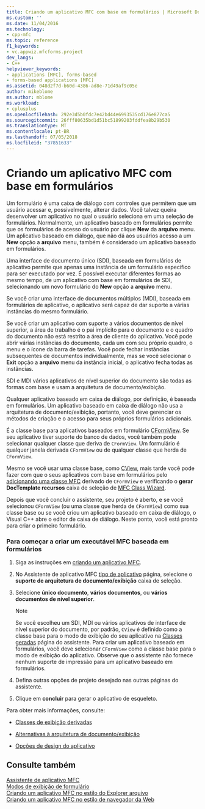 ```yaml
---
title: Criando um aplicativo MFC com base em formulários | Microsoft Docs
ms.custom: ''
ms.date: 11/04/2016
ms.technology:
- cpp-mfc
ms.topic: reference
f1_keywords:
- vc.appwiz.mfcforms.project
dev_langs:
- C++
helpviewer_keywords:
- applications [MFC], forms-based
- forms-based applications [MFC]
ms.assetid: 048d2f7d-b60d-4386-ad8e-71d49af9c05e
author: mikeblome
ms.author: mblome
ms.workload:
- cplusplus
ms.openlocfilehash: 292e3d5b0fdc7e42bd44e6993535cd176e877ca5
ms.sourcegitcommit: 26fff80635bd1d51bc51899203fddfea8b29b530
ms.translationtype: MT
ms.contentlocale: pt-BR
ms.lasthandoff: 07/05/2018
ms.locfileid: "37851633"
---
```

# <a name="creating-a-forms-based-mfc-application"></a>Criando um aplicativo MFC com base em formulários
Um formulário é uma caixa de diálogo com controles que permitem que um usuário acessar e, possivelmente, alterar dados. Você talvez queira desenvolver um aplicativo no qual o usuário seleciona em uma seleção de formulários. Normalmente, um aplicativo baseado em formulários permite que os formulários de acesso do usuário por clique **New** da **arquivo** menu. Um aplicativo baseado em diálogo, que não dá aos usuários acesso a um **New** opção a **arquivo** menu, também é considerado um aplicativo baseado em formulários.  
  
 Uma interface de documento único (SDI), baseada em formulários de aplicativo permite que apenas uma instância de um formulário específico para ser executado por vez. É possível executar diferentes formas ao mesmo tempo, de um aplicativo com base em formulários de SDI, selecionando um novo formulário do **New** opção a **arquivo** menu.  
  
 Se você criar uma interface de documentos múltiplos (MDI), baseada em formulários de aplicativo, o aplicativo será capaz de dar suporte a várias instâncias do mesmo formulário.  
  
 Se você criar um aplicativo com suporte a vários documentos de nível superior, a área de trabalho é o pai implícito para o documento e o quadro do documento não está restrito a área de cliente do aplicativo. Você pode abrir várias instâncias do documento, cada um com seu próprio quadro, o menu e o ícone da barra de tarefas. Você pode fechar instâncias subsequentes de documentos individualmente, mas se você selecionar o **Exit** opção a **arquivo** menu da instância inicial, o aplicativo fecha todas as instâncias.  
  
 SDI e MDI vários aplicativos de nível superior do documento são todas as formas com base e usam a arquitetura de documento/exibição.  
  
 Qualquer aplicativo baseado em caixa de diálogo, por definição, é baseada em formulários. Um aplicativo baseado em caixa de diálogo não usa a arquitetura de documento/exibição, portanto, você deve gerenciar os métodos de criação e o acesso para seus próprios formulários adicionais.  
  
 É a classe base para aplicativos baseados em formulário [CFormView](../../mfc/reference/cformview-class.md). Se seu aplicativo tiver suporte do banco de dados, você também pode selecionar qualquer classe que deriva de `CFormView`. Um formulário é qualquer janela derivada `CFormView` ou de qualquer classe que herda de `CFormView`.  
  
 Mesmo se você usar uma classe base, como [CView](../../mfc/reference/cview-class.md), mais tarde você pode fazer com que o seus aplicativos com base em formulários pelo [adicionando uma classe MFC](../../mfc/reference/adding-an-mfc-class.md) derivado de `CFormView` e verificando o **gerar DocTemplate recursos** caixa de seleção de [MFC Class Wizard](../../mfc/reference/document-template-strings-mfc-add-class-wizard.md).  
  
 Depois que você concluir o assistente, seu projeto é aberto, e se você selecionou `CFormView` (ou uma classe que herda de `CFormView`) como sua classe base ou se você criou um aplicativo baseado em caixa de diálogo, o Visual C++ abre o editor de caixa de diálogo. Neste ponto, você está pronto para criar o primeiro formulário.  
  
### <a name="to-begin-creating-a-forms-based-mfc-executable"></a>Para começar a criar um executável MFC baseada em formulários  
  
1.  Siga as instruções em [criando um aplicativo MFC](../../mfc/reference/creating-an-mfc-application.md).  
  
2.  No Assistente de aplicativo MFC [tipo de aplicativo](../../mfc/reference/application-type-mfc-application-wizard.md) página, selecione o **suporte de arquitetura de documento/exibição** caixa de seleção.  
  
3.  Selecione **único documento**, **vários documentos**, ou **vários documentos de nível superior**.  
  
    > [!NOTE]
    >  Se você escolheu um SDI, MDI ou vários aplicativos de interface de nível superior do documento, por padrão, `CView` é definido como a classe base para o modo de exibição do seu aplicativo na [Classes geradas](../../mfc/reference/generated-classes-mfc-application-wizard.md) página do assistente. Para criar um aplicativo baseado em formulários, você deve selecionar `CFormView` como a classe base para o modo de exibição do aplicativo. Observe que o assistente não fornece nenhum suporte de impressão para um aplicativo baseado em formulários.  
  
4.  Defina outras opções de projeto desejado nas outras páginas do assistente.  
  
5.  Clique em **concluir** para gerar o aplicativo de esqueleto.  
  
 Para obter mais informações, consulte:  
  
-   [Classes de exibição derivadas](../../mfc/derived-view-classes-available-in-mfc.md)  
  
-   [Alternativas à arquitetura de documento/exibição](../../mfc/alternatives-to-the-document-view-architecture.md)  
  
-   [Opções de design do aplicativo](../../mfc/application-design-choices.md)  
  
## <a name="see-also"></a>Consulte também  
 [Assistente de aplicativo MFC](../../mfc/reference/mfc-application-wizard.md)   
 [Modos de exibição de formulário](../../mfc/form-views-mfc.md)   
 [Criando um aplicativo MFC no estilo do Explorer arquivo](../../mfc/reference/creating-a-file-explorer-style-mfc-application.md)   
 [Criando um aplicativo MFC no estilo de navegador da Web](../../mfc/reference/creating-a-web-browser-style-mfc-application.md)

